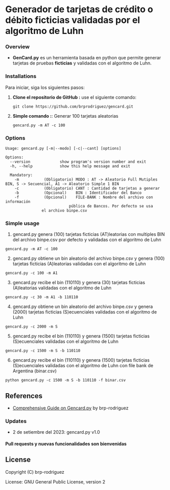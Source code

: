 # Generador de tarjetas de crédito o débito ficticias validadas por el algoritmo de Luhn

### Overview 

- **GenCard.py** es un herramienta basada en python que permite generar tarjetas de pruebas 
**ficticias** y validadas con el algoritmo de Luhn.


### Installations

Para iniciar, siga los siguientes pasos:

1. **Clone el repositorio de GitHub :** use el siguiente comando:
   ```
   git clone https://github.com/brprodriguez/gencard.git
   ```
1. **Simple comando :**: Generar 100 tarjetas aleatorias
   ```
   gencard.py -m AT -c 100 
	```

### Options

```
Usage: gencard.py [-m|--modo] [-c|--cant] [options]

Options:
  --version             show program's version number and exit
  -h, --help            show this help message and exit

  Mandatory:
    -m           (Obligatorio) MODO : AT -> Aleatorio Full Mutiples BIN, S -> Secuencial, A1 -> Aleatorio Simple 1 BIN 
    -c           (Obligatorio) CANT : Cantidad de tarjetas a generar 
    -b           (Opcional)    BIN : Identificador del Banco 
    -f           (Opcional)    FILE-BANK : Nombre del archivo con información 
	                        pública de Bancos. Por defecto se usa 
				el archivo binpe.csv
```

### Simple usage
1. gencard.py genera (100) tarjetas ficticias (AT)leatorias con multiples BIN del archivo binpe.csv por defecto y validadas con el algoritmo de Luhn 
```
gencard.py -m AT -c 100 
```
2. gencard.py obtiene un bin aleatorio del archivo binpe.csv y genera (100) tarjetas ficticias (A)leatorias validadas con el algoritmo de Luhn
```
gencard.py -c 100 -m A1 
```
3. gencard.py recibe el bin (110110) y genera (30) tarjetas ficticias (A)leatorias validadas con el algoritmo de Luhn
```
gencard.py -c 30 -m A1 -b 110110 
```
4. gencard.py obtiene un bin aleatorio del archivo binpe.csv y genera (2000) tarjetas ficticias (S)ecuenciales validadas con el algoritmo de Luhn 
```
gencard.py -c 2000 -m S 
```
5. gencard.py recibe el bin (110110) y genera (1500) tarjetas ficticias (S)ecuenciales validadas con el algoritmo de Luhn 
```
gencard.py -c 1500 -m S -b 110110 
```
6. gencard.py recibe el bin (110110) y genera (1500) tarjetas ficticias (S)ecuenciales validadas con el algoritmo de Luhn con file bank de Argentina (binar.csv)
```
python gencard.py -c 1500 -m S -b 110110 -f binar.csv
```
References
---------------
- [Comprehensive Guide on Gencard.py](https://www.notfound/) by brp-rodriguez

### Updates

* 2 de setiembre del 2023: gencard.py v1.0

#### Pull requests y nuevas funcionalidades son bienvenidas

License
---------------
Copyright (C) brp-rodriguez 

License: GNU General Public License, version 2
